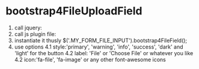 # bootstrap4FileUploadField
1. call jquery:
2. call js plugin file: <script src="js/bootstrap4FileUploadField.js"></script>
3. instantiate it thusly $('.MY_FORM_FILE_INPUT').bootstrap4FileField(); 
4. use options
4.1 style:'primary', 'warning', 'info', 'success', 'dark' and 'light' for the button
4.2 label: 'File' or 'Choose File' or whatever you like
4.2 icon:'fa-file', 'fa-image' or any other font-awesome icons
